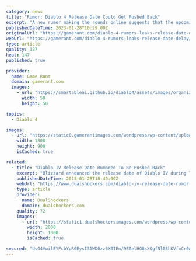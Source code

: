 ```yaml
---
category: news
title: "Rumor: Diablo 4 Release Date Could Get Pushed Back"
excerpt: "A new rumor making the rounds online suggests that the upcoming Diablo 4 could very well have its release date pushed back."
publishedDateTime: 2023-01-28T10:29:00Z
originalUrl: "https://gamerant.com/diablo-4-rumors-leaks-release-date-delay/"
webUrl: "https://gamerant.com/diablo-4-rumors-leaks-release-date-delay/"
type: article
quality: 127
heat: 147
published: true

provider:
  name: Game Rant
  domain: gamerant.com
  images:
    - url: "https://smartableai.github.io/diablo4/assets/images/organizations/gamerant.com-50x50.jpg"
      width: 50
      height: 50

topics:
  - Diablo 4

images:
  - url: "https://static0.gamerantimages.com/wordpress/wp-content/uploads/2023/01/diablo-4-lilith.jpg"
    width: 1800
    height: 900
    isCached: true

related:
  - title: "Diablo IV Release Date Rumored To Be Pushed Back"
    excerpt: "Blizzard announced the release date of Diablo IV during The Game Awards and confirmed that it would open the doors of Sanctuary once it launches on PlayStation 4, PlayStation 5, Xbox One ..."
    publishedDateTime: 2023-01-28T18:40:00Z
    webUrl: "https://www.dualshockers.com/diablo-iv-release-date-rumor-pushed-back/"
    type: article
    provider:
      name: DualShockers
      domain: dualshockers.com
    quality: 72
    images:
      - url: "https://static1.dualshockersimages.com/wordpress/wp-content/uploads/2023/01/diablo-iv-lilith-opens-her-wings-and-barbarian-seems-determined.jpg"
        width: 2000
        height: 1000
        isCached: true

secured: "UsG4VwilEYFcbYpR0EysI31WD0zz6X0IEn/9EAelHG8sXQgfNl03hKVfmCr0Aflj7V2yhwV6h0ke+aVWUWLo/L4kF+ixJ1mLHbHm7daUNk3FzrN7SZXx2delcbmElmyY5EX+vLka05uZoNWwPFoL5yjiH3xW6VjFHSeEzOjfNY7XhEdaaqiOR0/Ifazrm0IIqMupVP0go4A/eHows34FBpSUgE8/cDRo6NJPD7sdCLcX3CDojcZyBY8OyXp/YD6Zz4HbnMUpqLELHEb5mV0/qaiWBG8yVIq2Pj5X5tAIyTmWPkN0VioXSnsdzjdvz2d9i3SNiOMTH5e6vNyGz0X3LAPdeh50/IVjI3Iz1lcxOwg=;2csC0JakvSfUdVosmlgd9Q=="
---
```


